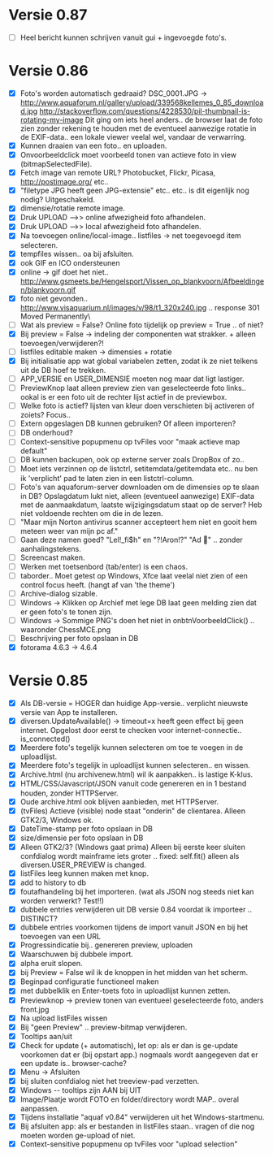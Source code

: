 # Versie 0.87
- [ ] Heel bericht kunnen schrijven vanuit gui + ingevoegde foto's.

# Versie 0.86
- [x] Foto's worden automatisch gedraaid? DSC_0001.JPG -> http://www.aquaforum.nl/gallery/upload/339568kellemes_0_85_download.jpg
      http://stackoverflow.com/questions/4228530/pil-thumbnail-is-rotating-my-image
      Dit ging om iets heel anders.. de browser laat de foto zien zonder rekening te houden met de
      eventueel aanwezige rotatie in de EXIF-data.. een lokale viewer veelal wel, vandaar de verwarring.
- [x] Kunnen draaien van een foto.. en uploaden.
- [x] Onvoorbeeldclick moet voorbeeld tonen van actieve foto in view (bitmapSelectedFile).
- [x] Fetch image van remote URL? Photobucket, Flickr, Picasa, http://postimage.org/ etc..
- [x] "filetype JPG heeft geen JPG-extensie" etc.. etc.. is dit eigenlijk nog nodig? Uitgeschakeld.
- [x] dimensie/rotatie remote image.
- [x] Druk UPLOAD -->> online afwezigheid foto afhandelen.
- [x] Druk UPLOAD -->> local afwezigheid foto afhandelen.
- [x] Na toevoegen online/local-image.. listfiles -> net toegevoegd item selecteren.
- [x] tempfiles wissen.. oa bij afsluiten.
- [x] ook GIF en ICO ondersteunen
- [x] online -> gif doet het niet.. http://www.gsmeets.be/Hengelsport/Vissen_op_blankvoorn/Afbeeldingen/blankvoorn.gif
- [x] foto niet gevonden.. http://www.visaquarium.nl/images/v/98/t1_320x240.jpg ..  response 301 Moved Permanently\
- [ ] Wat als preview = False? Online foto tijdelijk op preview = True .. of niet?
- [x] Bij preview = False -> indeling der componenten wat strakker. + alleen toevoegen/verwijderen?!
- [ ] listfiles editable maken -> dimensies + rotatie
- [x] Bij initialisatie app wat global variabelen zetten, zodat ik ze niet telkens uit de DB hoef te trekken.
- [ ] APP_VERSIE en USER_DIMENSIE moeten nog maar dat ligt lastiger.
- [ ] PreviewKnop laat alleen preview zien van geselecteerde foto links.. ookal is er een foto
      uit de rechter lijst actief in de previewbox.
- [ ] Welke foto is actief? lijsten van kleur doen verschieten bij activeren of zoiets? Focus..
- [ ] Extern opgeslagen DB kunnen gebruiken? Of alleen importeren?
- [ ] DB onderhoud?
- [ ] Context-sensitive popupmenu op tvFiles voor "maak actieve map default"
- [ ] DB kunnen backupen, ook op externe server zoals DropBox of zo..
- [ ] Moet iets verzinnen op de listctrl, setitemdata/getitemdata etc.. nu ben ik 'verplicht' pad te laten zien in een listctrl-column.
- [ ] Foto's van aquaforum-server downloaden om de dimensies op te slaan in DB?
      Opslagdatum lukt niet, alleen (eventueel aanwezige) EXIF-data met de aanmaakdatum, laatste wijzigingsdatum staat op de server? Heb niet voldoende rechten om die in de lezen.
- [ ] "Maar mijn Norton antivirus scanner accepteert hem niet en gooit hem meteen weer van mijn pc af."
- [ ] Gaan deze namen goed?  "Lel!_fi$h" en "?!Aron!?" "Ad " .. zonder aanhalingstekens.
- [ ] Screencast maken.
- [ ] Werken met toetsenbord (tab/enter) is een chaos.
- [ ] taborder.. Moet getest op Windows, Xfce laat veelal niet zien of een control focus heeft. (hangt af van 'the theme')
- [ ] Archive-dialog sizable.
- [ ] Windows -> Klikken op Archief met lege DB laat geen melding zien dat er geen foto's te tonen zijn.
- [ ] Windows -> Sommige PNG's doen het niet in onbtnVoorbeeldClick() .. waaronder ChessMCE.png
- [ ] Beschrijving per foto opslaan in DB
- [x] fotorama 4.6.3 -> 4.6.4

# Versie 0.85
- [x] Als DB-versie = HOGER dan huidige App-versie.. verplicht nieuwste versie van App te installeren.
- [x] diversen.UpdateAvailable() -> timeout=x heeft geen effect bij geen internet.
      Opgelost door eerst te checken voor internet-connectie.. is_connected()
- [x] Meerdere foto's tegelijk kunnen selecteren om toe te voegen in de uploadlijst.
- [x] Meerdere foto's tegelijk in uploadlijst kunnen selecteren.. en wissen.
- [x] Archive.html (nu archivenew.html) wil ik aanpakken.. is lastige K-klus.
- [x] HTML/CSS/Javascript/JSON vanuit code genereren en in 1 bestand houden, zonder HTTPServer.
- [x] Oude archive.html ook blijven aanbieden, met HTTPServer.
- [x] (tvFiles) Actieve (visible) node staat "onderin" de clientarea. Alleen GTK2/3, Windows ok.
- [x] DateTime-stamp per foto opslaan in DB
- [x] size/dimensie per foto opslaan in DB
- [x] Alleen GTK2/3? (Windows gaat prima) Alleen bij eerste keer sluiten confdialog wordt mainframe iets groter ..
      fixed: self.fit() alleen als diversen.USER_PREVIEW is changed.
- [x] listFiles leeg kunnen maken met knop.
- [x] add to history to db
- [x] foutafhandeling bij het importeren. (wat als JSON nog steeds niet kan worden verwerkt? Test!!)
- [x] dubbele entries verwijderen uit DB versie 0.84 voordat ik importeer .. DISTINCT?
- [x] dubbele entries voorkomen tijdens de import vanuit JSON en bij het toevoegen van een URL
- [x] Progressindicatie bij.. genereren preview, uploaden
- [x] Waarschuwen bij dubbele import.
- [x] alpha eruit slopen.
- [x] bij Preview = False wil ik de knoppen in het midden van het scherm.
- [x] Beginpad configuratie functioneel maken
- [x] met dubbelklik en Enter-toets foto in uploadlijst kunnen zetten.
- [x] Previewknop -> preview tonen van eventueel geselecteerde foto, anders front.jpg
- [x] Na upload listFiles wissen
- [x] Bij "geen Preview" .. preview-bitmap verwijderen.
- [x] Tooltips aan/uit
- [x] Check for update (+ automatisch), let op: als er dan is ge-update voorkomen dat er (bij opstart app.) nogmaals wordt aangegeven dat er een update is.. browser-cache?
- [x] Menu -> Afsluiten
- [x] bij sluiten confdialog niet het treeview-pad verzetten.
- [x] Windows -- tooltips zijn AAN bij UIT
- [x] Image/Plaatje wordt FOTO en folder/directory wordt MAP.. overal aanpassen.
- [x] Tijdens installatie "aquaf v0.84" verwijderen uit het Windows-startmenu.
- [x] Bij afsluiten app: als er bestanden in listFiles staan.. vragen of die nog moeten worden ge-upload of niet.
- [x] Context-sensitive popupmenu op tvFiles voor "upload selection"
